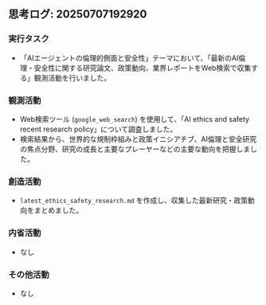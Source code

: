 ## 思考ログ: 20250707192920

### 実行タスク
- 「AIエージェントの倫理的側面と安全性」テーマにおいて、「最新のAI倫理・安全性に関する研究論文、政策動向、業界レポートをWeb検索で収集する」観測活動を行いました。

### 観測活動
- Web検索ツール (`google_web_search`) を使用して、「AI ethics and safety recent research policy」について調査しました。
- 検索結果から、世界的な規制枠組みと政策イニシアチブ、AI倫理と安全研究の焦点分野、研究の成長と主要なプレーヤーなどの主要な動向を把握しました。

### 創造活動
- `latest_ethics_safety_research.md` を作成し、収集した最新研究・政策動向をまとめました。

### 内省活動
- なし

### その他活動
- なし